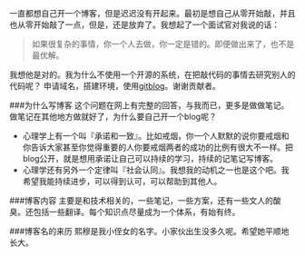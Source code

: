 <!--
author: 刘青
date: 2016-03-13
title: 让事情有个开始
tags: 不痛不痒 
category: journal
status: publish
summary: 从零到一，不求完美
-->

一直都想自己开一个博客，但是迟迟没有开起来。最初是想自己从零开始敲，并且也从零开始敲了一点，但是，还是放弃了。我想起了一个面试官对我说的话：
>如果很复杂的事情，你一个人去做，你一定是错的。即便做出来了，也不是最优解。

我想他是对的。我为什么不使用一个开源的系统，在把敲代码的事情去研究别人的代码呢？
申请域名，搭建环境，使用[gitblog](http://www.gitblog.cn/)。谢谢贡献者。

###为什么写博客
这个问题在网上有完整的回答，与我而已，更多是做做笔记。
做笔记在其他地方做就好了，为什么要自己开一个blog呢？
- 心理学上有一个叫『承诺和一致』。比如戒烟，你一个人默默的说你要戒烟和你告诉大家甚至你觉得重要的人你要戒烟两者的成功的比例有很大不一样。把blog公开，就是想用承诺让自己可以持续的学习，持续的记笔记写博客。
- 心理学还有另外一个定律叫『社会认同』。我想我的动机之一也是这个吧。我希望我能持续进步，可以得到认可，可以帮助到其他人。

###博客内容
主要是和技术相关的，一些笔记，一些方案，还有一些文人的酸臭。还包括一些翻译。每个知识点尽量成为一个体系，有始有终。

###博客名的来历
熙穆是我小侄女的名字。小家伙出生没多久呢。希望她平顺地长大。
